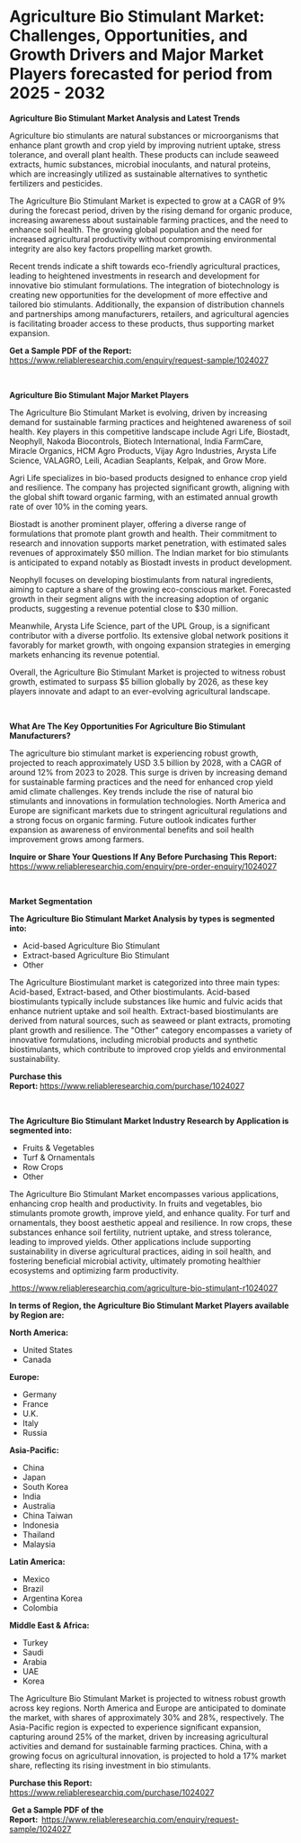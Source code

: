 <p><h1>Agriculture Bio Stimulant Market: Challenges, Opportunities, and Growth Drivers and Major Market Players forecasted for period from 2025 - 2032</h1></p><p><strong>Agriculture Bio Stimulant Market Analysis and Latest Trends</strong></p>
<p><p>Agriculture bio stimulants are natural substances or microorganisms that enhance plant growth and crop yield by improving nutrient uptake, stress tolerance, and overall plant health. These products can include seaweed extracts, humic substances, microbial inoculants, and natural proteins, which are increasingly utilized as sustainable alternatives to synthetic fertilizers and pesticides. </p><p>The Agriculture Bio Stimulant Market is expected to grow at a CAGR of 9% during the forecast period, driven by the rising demand for organic produce, increasing awareness about sustainable farming practices, and the need to enhance soil health. The growing global population and the need for increased agricultural productivity without compromising environmental integrity are also key factors propelling market growth. </p><p>Recent trends indicate a shift towards eco-friendly agricultural practices, leading to heightened investments in research and development for innovative bio stimulant formulations. The integration of biotechnology is creating new opportunities for the development of more effective and tailored bio stimulants. Additionally, the expansion of distribution channels and partnerships among manufacturers, retailers, and agricultural agencies is facilitating broader access to these products, thus supporting market expansion.</p></p>
<p><strong>Get a Sample PDF of the Report:&nbsp;</strong> <a href="https://www.reliableresearchiq.com/enquiry/request-sample/1024027?utm_campaign=973&utm_medium=2&utm_source=Github&utm_content=ia&utm_term=18042025&utm_id=agriculture-bio-stimulant">https://www.reliableresearchiq.com/enquiry/request-sample/1024027</a></p>
<p>&nbsp;</p>
<p><strong>Agriculture Bio Stimulant Major Market Players</strong></p>
<p><p>The Agriculture Bio Stimulant Market is evolving, driven by increasing demand for sustainable farming practices and heightened awareness of soil health. Key players in this competitive landscape include Agri Life, Biostadt, Neophyll, Nakoda Biocontrols, Biotech International, India FarmCare, Miracle Organics, HCM Agro Products, Vijay Agro Industries, Arysta Life Science, VALAGRO, Leili, Acadian Seaplants, Kelpak, and Grow More.</p><p>Agri Life specializes in bio-based products designed to enhance crop yield and resilience. The company has projected significant growth, aligning with the global shift toward organic farming, with an estimated annual growth rate of over 10% in the coming years.</p><p>Biostadt is another prominent player, offering a diverse range of formulations that promote plant growth and health. Their commitment to research and innovation supports market penetration, with estimated sales revenues of approximately $50 million. The Indian market for bio stimulants is anticipated to expand notably as Biostadt invests in product development.</p><p>Neophyll focuses on developing biostimulants from natural ingredients, aiming to capture a share of the growing eco-conscious market. Forecasted growth in their segment aligns with the increasing adoption of organic products, suggesting a revenue potential close to $30 million.</p><p>Meanwhile, Arysta Life Science, part of the UPL Group, is a significant contributor with a diverse portfolio. Its extensive global network positions it favorably for market growth, with ongoing expansion strategies in emerging markets enhancing its revenue potential.</p><p>Overall, the Agriculture Bio Stimulant Market is projected to witness robust growth, estimated to surpass $5 billion globally by 2026, as these key players innovate and adapt to an ever-evolving agricultural landscape.</p></p>
<p>&nbsp;</p>
<p><strong>What Are The Key Opportunities For Agriculture Bio Stimulant Manufacturers?</strong></p>
<p><p>The agriculture bio stimulant market is experiencing robust growth, projected to reach approximately USD 3.5 billion by 2028, with a CAGR of around 12% from 2023 to 2028. This surge is driven by increasing demand for sustainable farming practices and the need for enhanced crop yield amid climate challenges. Key trends include the rise of natural bio stimulants and innovations in formulation technologies. North America and Europe are significant markets due to stringent agricultural regulations and a strong focus on organic farming. Future outlook indicates further expansion as awareness of environmental benefits and soil health improvement grows among farmers.</p></p>
<p><strong>Inquire or Share Your Questions If Any Before Purchasing This Report:</strong> <a href="https://www.reliableresearchiq.com/enquiry/pre-order-enquiry/1024027?utm_campaign=973&utm_medium=2&utm_source=Github&utm_content=ia&utm_term=18042025&utm_id=agriculture-bio-stimulant">https://www.reliableresearchiq.com/enquiry/pre-order-enquiry/1024027</a></p>
<p>&nbsp;</p>
<p><strong>Market Segmentation</strong></p>
<p><strong>The Agriculture Bio Stimulant Market Analysis by types is segmented into:</strong></p>
<p><ul><li>Acid-based Agriculture Bio Stimulant</li><li>Extract-based Agriculture Bio Stimulant</li><li>Other</li></ul></p>
<p><p>The Agriculture Biostimulant market is categorized into three main types: Acid-based, Extract-based, and Other biostimulants. Acid-based biostimulants typically include substances like humic and fulvic acids that enhance nutrient uptake and soil health. Extract-based biostimulants are derived from natural sources, such as seaweed or plant extracts, promoting plant growth and resilience. The "Other" category encompasses a variety of innovative formulations, including microbial products and synthetic biostimulants, which contribute to improved crop yields and environmental sustainability.</p></p>
<p><strong>Purchase this Report:&nbsp;</strong><a href="https://www.reliableresearchiq.com/purchase/1024027?utm_campaign=973&utm_medium=2&utm_source=Github&utm_content=ia&utm_term=18042025&utm_id=agriculture-bio-stimulant">https://www.reliableresearchiq.com/purchase/1024027</a></p>
<p>&nbsp;</p>
<p><strong>The Agriculture Bio Stimulant Market Industry Research by Application is segmented into:</strong></p>
<p><ul><li>Fruits & Vegetables</li><li>Turf & Ornamentals</li><li>Row Crops</li><li>Other</li></ul></p>
<p><p>The Agriculture Bio Stimulant Market encompasses various applications, enhancing crop health and productivity. In fruits and vegetables, bio stimulants promote growth, improve yield, and enhance quality. For turf and ornamentals, they boost aesthetic appeal and resilience. In row crops, these substances enhance soil fertility, nutrient uptake, and stress tolerance, leading to improved yields. Other applications include supporting sustainability in diverse agricultural practices, aiding in soil health, and fostering beneficial microbial activity, ultimately promoting healthier ecosystems and optimizing farm productivity.</p></p>
<p><a href="https://www.reliableresearchiq.com/agriculture-bio-stimulant-r1024027?utm_campaign=973&utm_medium=2&utm_source=Github&utm_content=ia&utm_term=18042025&utm_id=agriculture-bio-stimulant">&nbsp;https://www.reliableresearchiq.com/agriculture-bio-stimulant-r1024027</a></p>
<p><strong>In terms of Region, the Agriculture Bio Stimulant Market Players available by Region are:</strong></p>
<p>
    <p> <strong> North America: </strong>
        <ul>
            <li>United States</li>
            <li>Canada</li>
        </ul>
        </p> 
    <p> <strong> Europe: </strong>
        <ul>
            <li>Germany</li>
            <li>France</li>
            <li>U.K.</li>
            <li>Italy</li>
            <li>Russia</li>
        </ul>
        </p> 
    <p> <strong> Asia-Pacific: </strong>
        <ul>
            <li>China</li>
            <li>Japan</li>
            <li>South Korea</li>
            <li>India</li>
            <li>Australia</li>
            <li>China Taiwan</li>
            <li>Indonesia</li>
            <li>Thailand</li>
            <li>Malaysia</li>
        </ul>
        </p> 
    <p> <strong> Latin America: </strong>
        <ul>
            <li>Mexico</li>
            <li>Brazil</li>
            <li>Argentina Korea</li>
            <li>Colombia</li>
        </ul>
        </p> 
    <p> <strong> Middle East & Africa: </strong>
        <ul>
            <li>Turkey</li>
            <li>Saudi</li>
            <li>Arabia</li>
            <li>UAE</li>
            <li>Korea</li>
        </ul>
    </p>
    </p>
<p><p>The Agriculture Bio Stimulant Market is projected to witness robust growth across key regions. North America and Europe are anticipated to dominate the market, with shares of approximately 30% and 28%, respectively. The Asia-Pacific region is expected to experience significant expansion, capturing around 25% of the market, driven by increasing agricultural activities and demand for sustainable farming practices. China, with a growing focus on agricultural innovation, is projected to hold a 17% market share, reflecting its rising investment in bio stimulants.</p></p>
<p><strong>Purchase this Report: </strong><a href="https://www.reliableresearchiq.com/purchase/1024027?utm_campaign=973&utm_medium=2&utm_source=Github&utm_content=ia&utm_term=18042025&utm_id=agriculture-bio-stimulant">https://www.reliableresearchiq.com/purchase/1024027</a></p>
<p>&nbsp;<strong>Get a Sample PDF of the Report:&nbsp;&nbsp;</strong><a href="https://www.reliableresearchiq.com/enquiry/request-sample/1024027?utm_campaign=973&utm_medium=2&utm_source=Github&utm_content=ia&utm_term=18042025&utm_id=agriculture-bio-stimulant">https://www.reliableresearchiq.com/enquiry/request-sample/1024027</a></p>
<p><strong></strong></p>
<p><p></p><p></p><p></p></p>